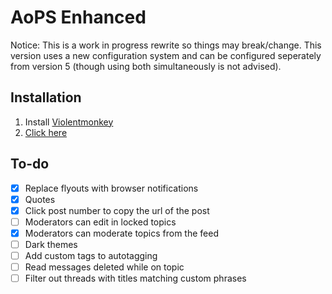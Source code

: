 # AoPS Enhanced
Notice: This is a work in progress rewrite so things may break/change.
This version uses a new configuration system and can be configured seperately from version 5 (though using both simultaneously is not advised).

## Installation

1. Install <a href='https://violentmonkey.github.io/get-it/'>Violentmonkey</a>
2. <a href='../../raw/6/aops-enhanced.user.js'>Click here</a>

## To-do

- [X] Replace flyouts with browser notifications
- [X] Quotes
- [X] Click post number to copy the url of the post
- [ ] Moderators can edit in locked topics
- [X] Moderators can moderate topics from the feed
- [ ] Dark themes
- [ ] Add custom tags to autotagging
- [ ] Read messages deleted while on topic
- [ ] Filter out threads with titles matching custom phrases
